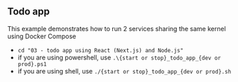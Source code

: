 
## Todo app

This example demonstrates how to run 2 services sharing the same kernel using Docker Compose
 
- `cd "03 - todo app using React (Next.js) and Node.js"`
- if you are using powershell, use `.\{start or stop}_todo_app_{dev or prod}.ps1`
- if you are using shell, use `./{start or stop}_todo_app_{dev or prod}.sh`
